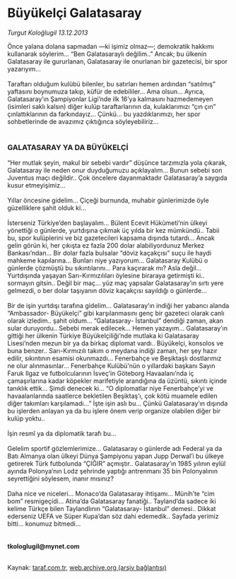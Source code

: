 # Büyükelçi Galatasaray

*Turgut Koloğlugil 13.12.2013*

<div class="yazi">Önce yalana dolana sapmadan —ki işimiz olmaz—; demokratik hakkımı kullanarak söylerim... “Ben Galatasaraylı değilim..” Ancak; bu ülkenin Galatasaray ile gururlanan, Galatasaray ile onurlanan bir gazetecisi, bir spor yazarıyım...<br/><br/>Taraftarı olduğum kulübü bilenler, bu satırları hemen ardından “satılmış” yaftasını boynumuza takıp, küfür de edebililer... Ama olsun... Ayrıca, Galatasaray’ın Şampiyonlar Ligi’nde ilk 16’ya kalmasını hazmedemeyen (isimleri saklı kalsın) diğer kulüp taraftarlarının da, kulaklarımızı “çın çın” çınlattıklarının da farkındayız... Çünkü... bu yazdıklarımızı, her spor sohbetlerinde de avazımız çıktığınca söyleyebiliriz...<br/><br/><h3>GALATASARAY YA DA BÜYÜKELÇİ</h3>“Her mutlak şeyin, makul bir sebebi vardır” düşünce tarzımızla yola çıkarak, Galatasaray ile neden onur duyduğumuzu açıklayalım... Bunun sebebi son Juventus maçı değildir.. Çok öncelere dayanmaktadır Galatasaray’a saygıda kusur etmeyişimiz...<br/><br/>Yıllar öncesine gidelim... Çiçeği burnunda, muhabir günlerimizde öyle güzelliklere şahit olduk ki...<br/><br/>İsterseniz Türkiye’den başlayalım... Bülent Ecevit Hükümeti’nin ülkeyi yönettiği o günlerde, yurtdışına çıkmak üç yılda bir kez mümkündü.. Tabii bu, spor kulüplerini ve biz gazetecileri kapsama dışında tutardı... Ancak gelin görün ki, her çıkışta ez fazla 200 dolar alabiliyordunuz Merkez Bankası’ndan... Bir dolar fazla bulsalar “döviz kaçakçısı” suçu ile haydi mahkeme kapılarına... Bunları niye yazıyorum... Galatasaray Kulübü o günlerde çözmüştü bu sıkıntılarını... Para kaçırarak mı? Asla değil... Yurtdışında yaşayan Sarı-Kırmızılıları öylesine biraraya getirmişti ki.. sormayın gitsin.. Değil bir maç... yüz maç yapsalar Galatasaray’ın sırtı yere gelmezdi, o ber dolar taşıyanın döviz kaçakçısı sayıldığı o günlerde...<br/><br/>Bir de işin yurtdışı tarafına gidelim... Galatasaray’ın indiği her yabancı alanda “Ambassador- Büyükelçi” gibi karşılanmasını genç bir gazeteci olarak canlı olarak izledim.. şahit oldum... “Galatasaray- İstanbul” dendiği zaman, akan sular duruyordu.. Sebebi merak edilecek... Hemen yazayım... Galatasaray’ın gittiği her ülkenin Türkiye Büyükelçiliği’nde mutlaka ki Galatasaray Lisesi’nden mezun bir ya da birkaç diplomat vardı.. Büyükelçi, konsolos ve buna benzer.. Sarı-Kırmızılı takım o meydana indiği zaman, her şey hazır edilir, sıkıntının esamisi okunmazdı... Fenerbahçe ve Beşiktaşlı dostlarımız ne olur alınmasınlar... Fenerbahçe Kulübü’nün o yıllardaki başkanı Sayın Faruk Ilgaz ve futbolcularının İsveç’in Göteborg Havaalanı’nda iç çamaşırlarına kadar köpekler marifetiyle arandığına da üzüntü, sıkıntı içinde tanıklık ettik... Şimdi denecek ki... “O diplomatlar niye Fenerbahçe’yi ve havaalanlarında saatlerce bekletilen Beşiktaş’ı, çok kötü muamele edilen diğer takımları karşılamadı...” İşte işin aslı bu... Çünkü Galatasaray’ın dışında bu işlerden anlayan ya da bu işlere önem verip organize olabilen diğer bir kulüp yoktu..<br/><br/>İşin resmî ya da diplomatik tarafı bu...<br/><br/>Gelelim sportif gözlemlerimize... Galatasaray o günlerde adı Federal ya da Batı Almanya olan ülkeyi Dünya Şampiyonu yapan Jupp Derwal’i bu ülkeye getirerek Türk futbolunda “ÇIĞIR” açmıştır.. Galatasaray’ın 1985 yılının eylül ayında Polonya’nın Lodz şehrinde yaptığı antrenmanı 35 bin Polonyalının seyrettiğini söylesem, inanır mısınız?<br/><br/>Daha nice ve niceleri... Monaco’da Galatasaray ihtişamı... Münih’te “cim bom” resmigeçidi... Atina’da Galatasaray fanatiği.. Tayland’da sadece iki kelime Türkçe bilen Taylandlının “Galatasaray- İstanbul” demesi.. Dikkat ederseniz UEFA ve Süper Kupa’dan söz dahi edemedik.. Sayfada yerimiz bitti... konumuz bitmedi...<br/><br/><br/><b>tkologlugil@mynet.com</b><br/><br/>
</div>

Kaynak: [taraf.com.tr](http://www.taraf.com.tr:80/turgut-kologlugil/makale-buyukelci-galatasaray.htm), [web.archive.org (arşiv bağlantısı)](http://web.archive.org/web/20131216050532/http://www.taraf.com.tr:80/turgut-kologlugil/makale-buyukelci-galatasaray.htm)
